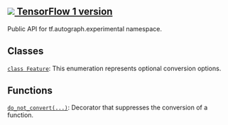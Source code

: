 [ ![](https://tensorflow.google.cn/images/tf_logo_32px.png) TensorFlow 1
version](/versions/r1.15/api_docs/python/tf/autograph/experimental)  
---  
  
Public API for tf.autograph.experimental namespace.

## Classes

[`class
Feature`](https://tensorflow.google.cn/api_docs/python/tf/autograph/experimental/Feature):
This enumeration represents optional conversion options.

## Functions

[`do_not_convert(...)`](https://tensorflow.google.cn/api_docs/python/tf/autograph/experimental/do_not_convert):
Decorator that suppresses the conversion of a function.

